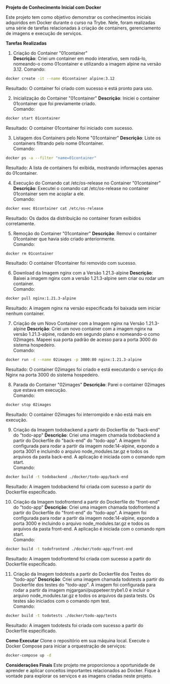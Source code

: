**Projeto de Conhecimento Inicial com Docker**  

Este projeto tem como objetivo demonstrar os conhecimentos iniciais adquiridos em Docker durante o curso na Trybe. Nele, foram realizadas uma série de tarefas relacionadas à criação de containers, gerenciamento de imagens e execução de serviços.

**Tarefas Realizadas**

1. Criação do Container "01container"  
**Descrição**: Criei um container em modo interativo, sem rodá-lo, nomeando-o como 01container e utilizando a imagem alpine na versão 3.12.
Comando:
```bash
docker create -it --name 01container alpine:3.12
```
Resultado: O container foi criado com sucesso e está pronto para uso.  

2. Inicialização do Container "01container"
**Descrição**: Iniciei o container 01container que foi previamente criado.  
Comando:
```bash
docker start 01container
```
Resultado: O container 01container foi iniciado com sucesso.  

3. Listagem dos Containers pelo Nome "01container"
**Descrição**: Liste os containers filtrando pelo nome 01container.  
Comando:
```bash
docker ps -a --filter "name=01container"
```
Resultado: A lista de containers foi exibida, mostrando informações apenas do 01container.  

4. Execução do Comando cat /etc/os-release no Container "01container"
**Descrição**: Executei o comando cat /etc/os-release no container 01container sem me acoplar a ele.  
Comando:
```bash
docker exec 01container cat /etc/os-release
```
Resultado: Os dados da distribuição no container foram exibidos corretamente.  

5. Remoção do Container "01container"
**Descrição**: Removi o container 01container que havia sido criado anteriormente.  
Comando:
```bash
docker rm 01container
```
Resultado: O container 01container foi removido com sucesso.  

6. Download da Imagem nginx com a Versão 1.21.3-alpine
**Descrição**: Baixei a imagem nginx com a versão 1.21.3-alpine sem criar ou rodar um container.  
Comando:
```bash
docker pull nginx:1.21.3-alpine
```
Resultado: A imagem nginx na versão especificada foi baixada sem iniciar nenhum container.  

7. Criação de um Novo Container com a Imagem nginx na Versão 1.21.3-alpine
**Descrição**: Criei um novo container com a imagem nginx na versão 1.21.3-alpine, rodando em segundo plano e nomeando-o como 02images. Mapeei sua porta padrão de acesso para a porta 3000 do sistema hospedeiro.  
Comando:
```bash
docker run -d --name 02images -p 3000:80 nginx:1.21.3-alpine
```
Resultado: O container 02images foi criado e está executando o serviço do Nginx na porta 3000 do sistema hospedeiro.  

8. Parada do Container "02images"
**Descrição**: Parei o container 02images que estava em execução.  
Comando:
```bash
docker stop 02images
```
Resultado: O container 02images foi interrompido e não está mais em execução. 

9. Criação da Imagem todobackend a partir do Dockerfile do "back-end" do "todo-app"
**Descrição**: Criei uma imagem chamada todobackend a partir do Dockerfile do "back-end" do "todo-app". A imagem foi configurada para rodar a partir da imagem node:14-alpine, expondo a porta 3001 e incluindo o arquivo node_modules.tar.gz e todos os arquivos da pasta back-end. A aplicação é iniciada com o comando npm start.  
Comando:
```bash
docker build -t todobackend ./docker/todo-app/back-end
```
Resultado: A imagem todobackend foi criada com sucesso a partir do Dockerfile especificado.  

10. Criação da Imagem todofrontend a partir do Dockerfile do "front-end" do "todo-app"
**Descrição**: Criei uma imagem chamada todofrontend a partir do Dockerfile do "front-end" do "todo-app". A imagem foi configurada para rodar a partir da imagem node:14-alpine, expondo a porta 3000 e incluindo o arquivo node_modules.tar.gz e todos os arquivos da pasta front-end. A aplicação é iniciada com o comando npm start.  
Comando:
```bash
docker build -t todofrontend ./docker/todo-app/front-end
```
Resultado: A imagem todofrontend foi criada com sucesso a partir do Dockerfile especificado.  

11. Criação da Imagem todotests a partir do Dockerfile dos Testes do "todo-app"
**Descrição**: Criei uma imagem chamada todotests a partir do Dockerfile dos testes do "todo-app". A imagem foi configurada para rodar a partir da imagem mjgargani/puppeteer:trybe1.0 e incluir o arquivo node_modules.tar.gz e todos os arquivos da pasta tests. Os testes são iniciados com o comando npm test.  
Comando:
```bash
docker build -t todotests ./docker/todo-app/tests
```
Resultado: A imagem todotests foi criada com sucesso a partir do Dockerfile especificado.  

**Como Executar**
Clone o repositório em sua máquina local.
Execute o Docker Compose para iniciar a orquestração de serviços:
```bash
docker-compose up -d
```
**Considerações Finais**
Este projeto me proporcionou a oportunidade de aprender e aplicar conceitos importantes relacionados ao Docker. Fique à vontade para explorar os serviços e as imagens criadas neste projeto.
